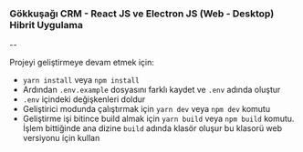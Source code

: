 ### Gökkuşağı CRM - React JS ve Electron JS (Web - Desktop) Hibrit Uygulama
--

Projeyi geliştirmeye devam etmek için:

- `yarn install` veya `npm install`
- Ardından `.env.example` dosyasını farklı kaydet ve `.env` adında oluştur
- `.env` içindeki değişkenleri doldur
- Geliştirici modunda çalıştırmak için `yarn dev` veya `npm dev` komutu
- Geliştirme işi bitince build almak için `yarn build` veya `npm build` komutu. İşlem bittiğinde ana dizine `build` adında klasör oluşur bu klasorü web versiyonu için kullan
